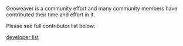 
Geoweaver is a community effort and many community members have contributed their time and effort in it. 

Please see full contributor list below:

[developer list](https://github.com/ESIPFed/Geoweaver/graphs/contributors)



